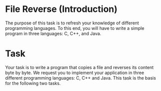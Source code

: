 # File Reverse (Introduction)

The purpose of this task is to refresh your knowledge of different programming languages.
To this end, you will have to write a simple program in three languages: C, C++, and Java.

# Task

Your task is to write a program that copies a file and reverses its content byte by byte. We request you to implement your application in three different programming
languages: C, C++ and Java. This task is the basis for the following two tasks.
